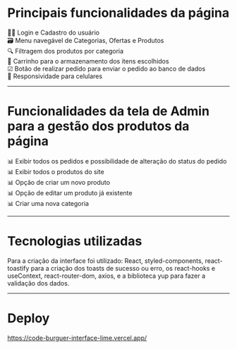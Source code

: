 # Principais funcionalidades da página
🙍‍♂️ Login e Cadastro do usuário
<br>
🗃 Menu navegável de Categorias, Ofertas e Produtos
<br>
🔍 Filtragem dos produtos por categoria
<br>
🛒 Carrinho para o armazenamento dos itens escolhidos
<br>
☑ Botão de realizar pedido para enviar o pedido ao banco de dados
<br>
📲 Responsividade para celulares
<hr>

# Funcionalidades da tela de Admin para a gestão dos produtos da página
📊 Exibir todos os pedidos e possibilidade de alteração do status do pedido
<br>
📊 Exibir todos o produtos do site
<br>
📊 Opção de criar um novo produto
<br>
📊 Opção de editar um produto já existente
<br>
📊 Criar uma nova categoria
<hr>

# Tecnologias utilizadas
Para a criação da interface foi utilizado: React, styled-components, react-toastify para a criação dos toasts de sucesso ou erro, os react-hooks e useContext, react-router-dom, axios, e a biblioteca yup para fazer a validação dos dados.
<hr>

# Deploy
https://code-burguer-interface-lime.vercel.app/
